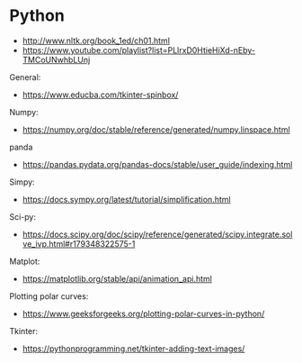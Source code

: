 # Python

- http://www.nltk.org/book_1ed/ch01.html
- https://www.youtube.com/playlist?list=PLlrxD0HtieHiXd-nEby-TMCoUNwhbLUnj

General:
- https://www.educba.com/tkinter-spinbox/

Numpy:
- https://numpy.org/doc/stable/reference/generated/numpy.linspace.html

panda
- https://pandas.pydata.org/pandas-docs/stable/user_guide/indexing.html

Simpy:
- https://docs.sympy.org/latest/tutorial/simplification.html

Sci-py:
- https://docs.scipy.org/doc/scipy/reference/generated/scipy.integrate.solve_ivp.html#r179348322575-1

Matplot:
- https://matplotlib.org/stable/api/animation_api.html

Plotting polar curves:
- https://www.geeksforgeeks.org/plotting-polar-curves-in-python/

Tkinter:
- https://pythonprogramming.net/tkinter-adding-text-images/
